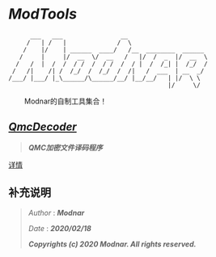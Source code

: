 # _**ModTools**_

```
      ___   ___                __             
     /   | /   |              /  \               
    /    |/    | ______  ____/   /__  ________  ______
   /     |     |/  __  \/  __   /   |/  /  _  |/  __  \
  /   /  |  /  /  / /  /  / /  /  / |  /  /_| |  /_/  /
 /   /|    /| /  /_/  /  /_/  /  /|   /  ___  | __  _/ 
/___/ |___/ |_\______/\______/__/ |__/__/   | |/  \ \  
                                            |/     \/
```

&#160; &#160; &#160; &#160; Modnar的自制工具集合！

## [_QmcDecoder_](./QmcDecoder/)

> _**QMC加密文件译码程序**_

[详情](./QmcDecoder/README.md)

## 补充说明

> _Author_ : _**Modnar**_
>
> _Date_ : _**2020/02/18**_
>
> _**Copyrights (c) 2020 Modnar. All rights reserved.**_


